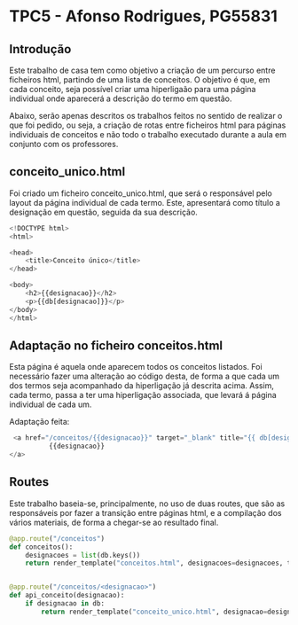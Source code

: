 # TPC5 - Afonso Rodrigues, PG55831

## Introdução

Este trabalho de casa tem como objetivo a criação de um percurso entre ficheiros html, partindo de uma lista de conceitos. O objetivo é que, em cada conceito, seja possível criar uma hiperligaão para uma página individual onde aparecerá a descrição do termo em questão.

Abaixo, serão apenas descritos os trabalhos feitos no sentido de realizar o que foi pedido, ou seja, a criação de rotas entre ficheiros html para páginas individuais de conceitos e não todo o trabalho executado durante a aula em conjunto com os professores.

## conceito_unico.html

Foi criado um ficheiro conceito_unico.html, que será o responsável pelo layout da página individual de cada termo. Este, apresentará como título a designação em questão, seguida da sua descrição.
```python
<!DOCTYPE html>
<html>

<head>
    <title>Conceito único</title>
</head>  

<body>
    <h2>{{designacao}}</h2>
    <p>{{db[designacao]}}</p>
</body>
</html>
```

## Adaptação no ficheiro conceitos.html
Esta página é aquela onde aparecem todos os conceitos listados. Foi necessário fazer uma alteração ao código desta, de forma a que cada um dos termos seja acompanhado da hiperligação já descrita acima. Assim, cada termo, passa a ter uma hiperligação associada, que levará á página individual de cada um.

Adaptação feita:
```python
 <a href="/conceitos/{{designacao}}" target="_blank" title="{{ db[designacao] }}">
          {{designacao}}
</a>
```

## Routes

Este trabalho baseia-se, principalmente, no uso de duas routes, que são as responsáveis por fazer a transição entre páginas html, e a compilação dos vários materiais, de forma a chegar-se ao resultado final.

```python
@app.route("/conceitos")
def conceitos():
    designacoes = list(db.keys())
    return render_template("conceitos.html", designacoes=designacoes, title="Lista de Conceitos",db=db)


@app.route("/conceitos/<designacao>")
def api_conceito(designacao):
    if designacao in db:        
        return render_template("conceito_unico.html", designacao=designacao, descricao=db[designacao], title="Conceito",db=db)


```
